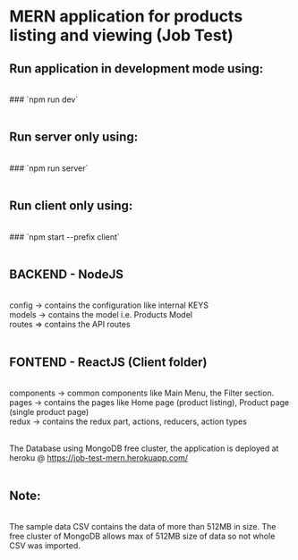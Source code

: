 # MERN application for products listing and viewing (Job Test)

## Run application in development mode using:
<br/>
### `npm run dev`
<br/>
<br/>

## Run server only using:
<br/>
### `npm run server`
<br/>
<br/>

## Run client only using:
<br/>
### `npm start --prefix client`
<br/>
<br/>

## BACKEND - NodeJS
<br/>
config -> contains the configuration like internal KEYS
<br/>
models -> contains the model i.e. Products Model
<br/>
routes => contains the API routes
<br/>
<br/>

## FONTEND - ReactJS (Client folder)
<br/>
components -> common components like Main Menu, the Filter section.
<br/>
pages -> contains the pages like Home page (product listing), Product page (single product page)
<br/>
redux -> contains the redux part, actions, reducers, action types
<br/>
<br/>

The Database using MongoDB free cluster, the application is deployed at heroku @ https://job-test-mern.herokuapp.com/
<br/>
<br/>

## Note:
<br/>
The sample data CSV contains the data of more than 512MB in size. The free cluster of MongoDB allows max of 512MB size of data so not whole CSV was imported.
<br/>

